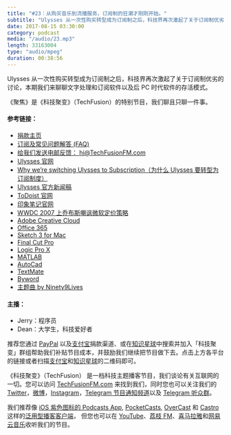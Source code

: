 ```yaml
---
title: "#23：从购买音乐到流播服务，订阅制的狂潮才刚刚开始。"
subtitle: "Ulysses 从一次性购买转型成为订阅制之后，科技界再次激起了关于订阅制优劣的讨论，本期我们来聊聊文字处理和订阅软件以及后 PC 时代软件的存活模式。《聚焦》是《科技聚变》（TechFusion）的特别节目，我们聊且只聊一件事。"
date: 2017-08-15 03:30:00
category: podcast
media: "/audio/23.mp3"
length: 33163004 
type: "audio/mpeg"
duration: 00:38:56
---
```


Ulysses 从一次性购买转型成为订阅制之后，科技界再次激起了关于订阅制优劣的讨论，本期我们来聊聊文字处理和订阅软件以及后 PC 时代软件的存活模式。

《聚焦》是《科技聚变》（TechFusion）的特别节目，我们聊且只聊一件事。

#### 参考链接：

- [捐款主页](https://techfusionfm.com/donate)
- [订阅及常见问题解答 (FAQ)](https://techfusionfm.com/faq)
- [给我们发送电邮反馈： hi@TechFusionFM.com](mailto:hi@techfusionfm.com)
- [Ulysses 官网](https://www.ulyssesapp.com)
- [Why we’re switching Ulysses to Subscription（为什么 Ulysses 要转型为订阅制度）](https://medium.com/building-ulysses/why-were-switching-ulysses-to-subscription-47f80b07a9cd )
- [Ulysses 官方新闻稿](https://ulyssesapp.com/blog/)
- [ToDoist 官网](https://www.todoist.com/)
- [印象笔记官网](https://www.evernote.com/)
- [WWDC 2007 上乔布斯嘲讽微软定价策略](https://youtu.be/Shu6_lO1PW8?t=1h4m42s)
- [Adobe Creative Cloud](http://www.adobe.com/cn/creativecloud/)
- [Office 365](http://office365.com)
- [Sketch 3 for Mac](https://www.sketchapp.com)
- [Final Cut Pro](https://www.apple.com/final-cut-pro/)
- [Logic Pro X](https://www.apple.com/logic-pro/)
- [MATLAB](https://www.mathworks.com/products/matlab.html)
- [AutoCad](https://www.autodesk.com/products/autocad/overview)
- [TextMate](http://macromates.com)
- [Byword](https://bywordapp.com)
- [主题曲 by Ninety9Lives](http://99l.tv/BleedingThroughYU)


#### 主播：

- Jerry：程序员
- Dean：大学生，科技爱好者

推荐您通过 [PayPal](https://paypal.me/techfusionfm/5) 以及[支付宝](HTTPS://QR.ALIPAY.COM/FKX09288AJOENI0MVZXM12)捐款渠道、或在[知识星球](https://www.xiaomiquan.com)中搜索并加入「科技聚变」群组帮助我们补贴节目成本，并鼓励我们继续把节目做下去。点击上方各平台的链接或者扫描[支付宝](https://techfusionfm.com/images/QR.JPG)和[知识星球](https://t.zsxq.com/IEmEM3f)的二维码即可。

《科技聚变》（TechFusion） 是一档科技主题播客节目，我们谈论有关互联网的一切。您可以访问 [TechFusionFM.com](https://TechFusionFM.com) 来找到我们，同时您也可以关注我们的 [Twitter](http://twitter.com/TechFusionFM)，[微博](http://weibo.com/TechFusionFM)，[Instagram](http://instagram.com/TechFusionFM)，[Telegram 节目通知频道](https://t.me/TechFusionFM)以及 [Telegram 听众群](https://t.me/TechFusionChat)。

我们推荐像 [iOS 紫色图标的 Podcasts App](https://itunes.apple.com/cn/podcast/id1202658654), [PocketCasts](http://pca.st/podcast/28fcd200-cc7c-0134-10da-25324e2a541d), [OverCast](https://overcast.fm) 和 [Castro](http://supertop.co/castro/) 这样的[泛用型播客客户端](https://techfusionfm.com/faq)， 但您也可以在 [YouTube](https://www.youtube.com/channel/UC6uvHf21Tjm5lepw6P2Ki-Q)、[荔枝 FM](https://www.lizhi.fm/1494013/)、[喜马拉雅](http://www.ximalaya.com/72456289/album/6648521)和[网易云音乐](http://music.163.com/#/djradio?id=347498120)收听我们的节目。